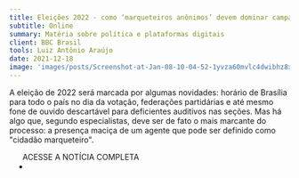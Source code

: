 ```yaml
---
title: Eleições 2022 - como ‘marqueteiros anônimos’ devem dominar campanha e desafiar controle de fake news
subtitle: Online
summary: Matéria sobre política e plataformas digitais
client: BBC Brasil
tools: Luiz Antônio Araújo
date: 2021-12-18
image: 'images/posts/Screenshot-at-Jan-08-10-04-52-1yvza60mvlc4dwibhz8xvxu9mhy5u42duqps6acn9g10.png'
---
```


A eleição de 2022 será marcada por algumas novidades: horário de Brasília para todo o país no dia da votação, federações partidárias e até mesmo fone de ouvido descartável para deficientes auditivos nas seções. Mas há algo que, segundo especialistas, deve ser de fato o mais marcante do processo: a presença maciça de um agente que pode ser definido como "cidadão marqueteiro".

<div class="post__share"><ul class="share__list list-reset">ACESSE A NOTÍCIA COMPLETA<li class="share__item" style="margin-left: 10px"><a class="share__link share__facebook" style="background: #fa5657" href="https://www.bbc.com/portuguese/brasil-59640270" title="Link" rel="nofollow"><i class="fa-solid fa-link"></i></a></li></ul></div>
<!-- <div class="gallery-box"><div class="gallery"><img src="/clipping/images/example-1.jpg" loading="lazy" alt="Project"><img src="/clipping/images/example-2.jpg" loading="lazy" alt="Project"></div><em>Gallery / <a href="https://www.freepik.com/" target="_blank">Freepic</a></em></div> -->
